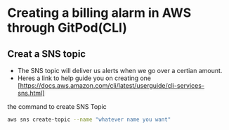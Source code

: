 #  Creating a billing alarm in AWS through GitPod(CLI) 

## Creat a SNS topic

- The SNS topic will deliver us alerts when we go over a certian amount.
-  Heres a link to help guide you on creating one [https://docs.aws.amazon.com/cli/latest/userguide/cli-services-sns.html]

 the command to create SNS Topic
 ```sh
aws sns create-topic --name "whatever name you want"



 
 
